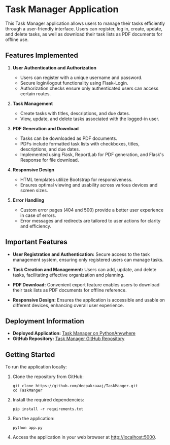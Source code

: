 # Task Manager Application

This Task Manager application allows users to manage their tasks efficiently through a user-friendly interface. Users can register, log in, create, update, and delete tasks, as well as download their task lists as PDF documents for offline use.

## Features Implemented

1. **User Authentication and Authorization**
   - Users can register with a unique username and password.
   - Secure login/logout functionality using Flask-Login.
   - Authorization checks ensure only authenticated users can access certain routes.

2. **Task Management**
   - Create tasks with titles, descriptions, and due dates.
   - View, update, and delete tasks associated with the logged-in user.

3. **PDF Generation and Download**
   - Tasks can be downloaded as PDF documents.
   - PDFs include formatted task lists with checkboxes, titles, descriptions, and due dates.
   - Implemented using Flask, ReportLab for PDF generation, and Flask's Response for file download.

4. **Responsive Design**
   - HTML templates utilize Bootstrap for responsiveness.
   - Ensures optimal viewing and usability across various devices and screen sizes.

5. **Error Handling**
   - Custom error pages (404 and 500) provide a better user experience in case of errors.
   - Error messages and redirects are tailored to user actions for clarity and efficiency.

## Important Features

- **User Registration and Authentication:** Secure access to the task management system, ensuring only registered users can manage tasks.
  
- **Task Creation and Management:** Users can add, update, and delete tasks, facilitating effective organization and planning.

- **PDF Download:** Convenient export feature enables users to download their task lists as PDF documents for offline reference.

- **Responsive Design:** Ensures the application is accessible and usable on different devices, enhancing overall user experience.

## Deployment Information

- **Deployed Application:** [Task Manager on PythonAnywhere](https://jarkapeed2003.pythonanywhere.com/)
- **GitHub Repository:** [Task Manager GitHub Repository](https://github.com/deepakraaaj/TaskManger.git)

## Getting Started

To run the application locally:

1. Clone the repository from GitHub:
   ```
   git clone https://github.com/deepakraaaj/TaskManger.git
   cd TaskManger
   ```

2. Install the required dependencies:
   ```
   pip install -r requirements.txt
   ```

3. Run the application:
   ```
   python app.py
   ```

4. Access the application in your web browser at [http://localhost:5000](http://localhost:5000).

